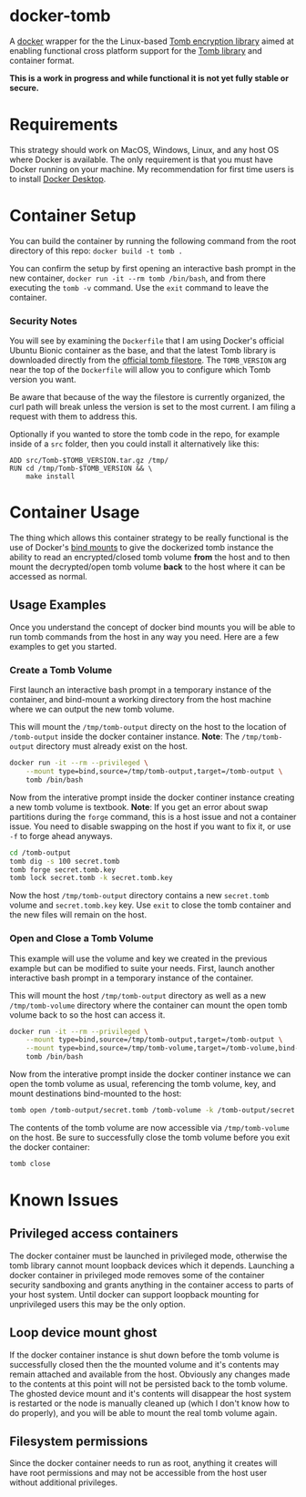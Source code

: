 # docker-tomb

A [docker](https://www.docker.com) wrapper for the the Linux-based [Tomb encryption library](https://www.dyne.org/software/tomb) aimed at enabling functional cross platform support for the [Tomb library](https://github.com/dyne/Tomb) and container format.

**This is a work in progress and while functional it is not yet fully stable or secure.**

# Requirements

This strategy should work on MacOS, Windows, Linux, and any host OS where Docker is available. The only requirement is that you must have Docker running on your machine. My recommendation for first time users is to install [Docker Desktop](https://www.docker.com/products/docker-desktop).

# Container Setup

You can build the container by running the following command from the root directory of this repo: `docker build -t tomb .`

You can confirm the setup by first opening an interactive bash prompt in the new container, `docker run -it --rm tomb /bin/bash`, and from there executing the `tomb -v` command. Use the `exit` command to leave the container.

### Security Notes

You will see by examining the `Dockerfile` that I am using Docker's official Ubuntu Bionic container as the base, and that the latest Tomb library is downloaded directly from the [official tomb filestore](https://files.dyne.org/tomb). The `TOMB_VERSION` arg near the top of the `Dockerfile` will allow you to configure which Tomb version you want.

Be aware that because of the way the filestore is currently organized, the curl path will break unless the version is set to the most current. I am filing a request with them to address this.

Optionally if you wanted to store the tomb code in the repo, for example inside of a `src` folder, then you could install it alternatively like this:

```
ADD src/Tomb-$TOMB_VERSION.tar.gz /tmp/
RUN cd /tmp/Tomb-$TOMB_VERSION && \
	make install
```

# Container Usage

The thing which allows this container strategy to be really functional is the use of Docker's [bind mounts](https://docs.docker.com/storage/bind-mounts/) to give the dockerized tomb instance the ability to read an encrypted/closed tomb volume **from** the host and to then mount the decrypted/open tomb volume **back** to the host where it can be accessed as normal.

## Usage Examples

Once you understand the concept of docker bind mounts you will be able to run tomb commands from the host in any way you need. Here are a few examples to get you started.

### Create a Tomb Volume

First launch an interactive bash prompt in a temporary instance of the container, and bind-mount a working directory from the host machine where we can output the new tomb volume.

This will mount the `/tmp/tomb-output` directy on the host to the location of `/tomb-output` inside the docker container instance. **Note**: The `/tmp/tomb-output` directory must already exist on the host.

```bash
docker run -it --rm --privileged \
	--mount type=bind,source=/tmp/tomb-output,target=/tomb-output \
	tomb /bin/bash
```

Now from the interative prompt inside the docker continer instance creating a new tomb volume is textbook. **Note**: If you get an error about swap partitions during the `forge` command, this is a host issue and not a container issue. You need to disable swapping on the host if you want to fix it, or use `-f` to forge ahead anyways.

```bash
cd /tomb-output
tomb dig -s 100 secret.tomb
tomb forge secret.tomb.key
tomb lock secret.tomb -k secret.tomb.key
```

Now the host `/tmp/tomb-output` directory contains a new `secret.tomb` volume and `secret.tomb.key` key. Use `exit` to close the tomb container and the new files will remain on the host.

### Open and Close a Tomb Volume

This example will use the volume and key we created in the previous example but can be modified to suite your needs. First, launch another interactive bash prompt in a temporary instance of the container.

This will mount the host `/tmp/tomb-output` directory as well as a new `/tmp/tomb-volume` directory where the container can mount the open tomb volume back to so the host can access it.

```bash
docker run -it --rm --privileged \
	--mount type=bind,source=/tmp/tomb-output,target=/tomb-output \
	--mount type=bind,source=/tmp/tomb-volume,target=/tomb-volume,bind-propagation=shared \
	tomb /bin/bash
```

Now from the interative prompt inside the docker continer instance we can open the tomb volume as usual, referencing the tomb volume, key, and mount destinations bind-mounted to the host:

```bash
tomb open /tomb-output/secret.tomb /tomb-volume -k /tomb-output/secret.tomb.key
```

The contents of the tomb volume are now accessible via `/tmp/tomb-volume` on the host. Be sure to successfully close the tomb volume before you exit the docker container:

```bash
tomb close
```

# Known Issues

## Privileged access containers

The docker container must be launched in privileged mode, otherwise the tomb library cannot mount loopback devices which it depends. Launching a docker container in privileged mode removes some of the container security sandboxing and grants anything in the container access to parts of your host system. Until docker can support loopback mounting for unprivileged users this may be the only option.

## Loop device mount ghost

If the docker container instance is shut down before the tomb volume is successfully closed then the the mounted volume and it's contents may remain attached and available from the host. Obviously any changes made to the contents at this point will not be persisted back to the tomb volume. The ghosted device mount and it's contents will disappear the host system is restarted or the node is manually cleaned up (which I don't know how to do properly), and you will be able to mount the real tomb volume again.

## Filesystem permissions

Since the docker container needs to run as root, anything it creates will have root permissions and may not be accessible from the host user without additional privileges.
